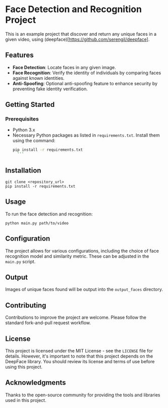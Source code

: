 # Face Detection and Recognition Project

This is an example project that discover and return any unique faces in a given video, using (deepface)[https://github.com/serengil/deepface].

## Features

- **Face Detection**: Locate faces in any given image.
- **Face Recognition**: Verify the identity of individuals by comparing faces against known identities.
- **Anti-Spoofing**: Optional anti-spoofing feature to enhance security by preventing fake identity verification.

## Getting Started

### Prerequisites

- Python 3.x
- Necessary Python packages as listed in `requirements.txt`. Install them using the command:
  ````sh
  pip install -r requirements.txt
    ```
  ````

## Installation

```
git clone <repository_url>
pip install -r requirements.txt
```

## Usage

To run the face detection and recognition:

```
python main.py path/to/video
```

## Configuration

The project allows for various configurations, including the choice of face recognition model and similarity metric. These can be adjusted in the `main.py` script.

## Output

Images of unique faces found will be output into the `output_faces` directory.

## Contributing

Contributions to improve the project are welcome. Please follow the standard fork-and-pull request workflow.

## License

This project is licensed under the MIT License - see the `LICENSE` file for details. However, it's important to note that this project depends on the DeepFace library. You should review its license and terms of use before using this project.

## Acknowledgments

Thanks to the open-source community for providing the tools and libraries used in this project.
